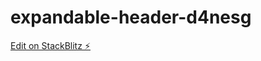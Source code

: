 # expandable-header-d4nesg

[Edit on StackBlitz ⚡️](https://stackblitz.com/edit/expandable-header-d4nesg)
